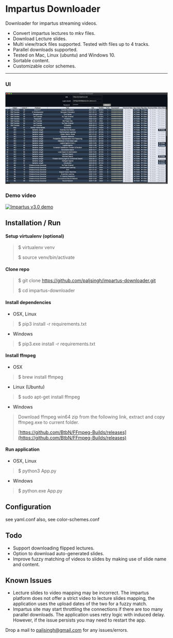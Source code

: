 Impartus Downloader
===


Downloader for impartus streaming videos.

- Convert impartus lectures to mkv files.
- Download Lecture slides.
- Multi view/track files supported. Tested with files up to 4 tracks.
- Parallel downloads supported. 
- Tested on Mac, Linux (ubuntu) and Windows 10.
- Sortable content.
- Customizable color schemes.

___

### UI
![Impartus Downloader](impartus-ui-blue.png "Impartus Downloader - color scheme: blue")


### Demo video
[![Impartus v3.0 demo](https://i9.ytimg.com/vi/o8uYDbbNyGQ/mq2.jpg)](https://youtu.be/o8uYDbbNyGQ)



## Installation / Run

#### Setup virtualenv (optional)
>	$ virtualenv venv
>
>	$ source venv/bin/activate 

#### Clone repo
>	$ git clone https://github.com/paljsingh/impartus-downloader.git
>
>	$ cd impartus-downloader

#### Install dependencies

- OSX, Linux

>  
>	$ pip3 install -r requirements.txt
>

- Windows

>  
>	$ pip3.exe install -r requirements.txt
>


#### Install ffmpeg

- OSX
>
> $ brew install ffmpeg
> 

- Linux (Ubuntu)
>
> $ sudo apt-get install ffmpeg
> 

- Windows
> Download ffmpeg win64 zip from the following link, extract and copy ffmpeg.exe to current folder.
> 
> [https://github.com/BtbN/FFmpeg-Builds/releases](https://github.com/BtbN/FFmpeg-Builds/releases)
>


#### Run application

- OSX, Linux
>
> $ python3 App.py
>

- Windows
>
> $ python.exe App.py
>


## Configuration
see yaml.conf
also, see color-schemes.conf



## Todo
* Support downloading flipped lectures.
* Option to download auto-generated slides.
* Improve fuzzy matching of videos to slides by making use of slide name and content.


## Known Issues
* Lecture slides to video mapping may be incorrect. The impartus platform does not offer a strict video to lecture slides mapping, the application uses the upload dates of the two for a fuzzy match.
* Impartus site may start throttling the connections if there are too many parallel downloads. The application uses retry logic with induced delay. However, if the issue persists you may need to restart the app.


Drop a mail to paljsingh@gmail.com for any issues/errors.
